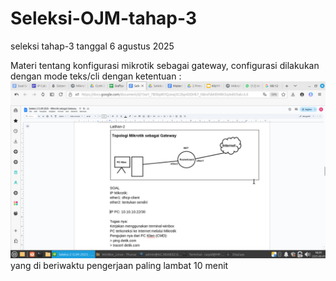 # Seleksi-OJM-tahap-3
seleksi tahap-3
tanggal 6 agustus 2025

  Materi tentang konfigurasi mikrotik sebagai gateway, configurasi dilakukan dengan mode teks/cli
  dengan ketentuan :
![LATIHAN 3](latihan3.jpeg)
yang di beriwaktu pengerjaan paling lambat 10 menit
